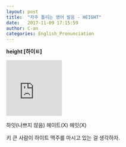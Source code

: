 ```yaml
---
layout: post
title:  "자주 틀리는 영어 발음 - HEIGHT"
date:   2017-11-09 17:15:59
author: C-an
categories: English_Pronunciation
---
```


**height [하이ㅌ]**

<iframe width="150" height="150" src="https://www.youtube.com/embed/ScTvFlB_OpM" frameborder="0" gesture="media" allowfullscreen></iframe>

하잇(나쁘지 않음) 헤이트(X) 헤잇(X)

키 큰 사람이 하이트 맥주를 마시고 있는 걸 생각하자.